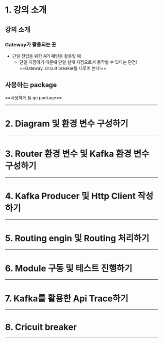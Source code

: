 # 1. 강의 소개
## 강의 소개
### Gateway가 활용되는 곳
- 단일 진입을 위한 API 패턴을 활용할 때
	- 단일 지점이기 때문에 단일 실패 지점으로서 동작할 수 있다는 단점!
==Gateway, circuit breaker를 다루어 본다!==
## 사용하는 package
==사용하게 될 go package==
****
# 2. Diagram 및 환경 변수 구성하기

****
# 3. Router 환경 변수 및 Kafka 환경 변수 구성하기

****
# 4. Kafka Producer 및 Http Client 작성하기

****
# 5. Routing engin 및 Routing 처리하기

****
# 6. Module 구동 및 테스트 진행하기

****
# 7. Kafka를 활용한 Api Trace하기

****
# 8. Cricuit breaker

****